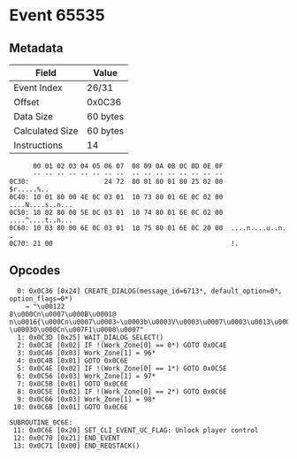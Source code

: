 # Event 65535

## Metadata

| Field           | Value    |
|-----------------|----------|
| Event Index     | 26/31    |
| Offset          | 0x0C36   |
| Data Size       | 60 bytes |
| Calculated Size | 60 bytes |
| Instructions    | 14       |

```
      00 01 02 03 04 05 06 07  08 09 0A 0B 0C 0D 0E 0F
      -- -- -- -- -- -- -- --  -- -- -- -- -- -- -- --
0C30:                   24 72  80 01 80 01 80 25 02 00        $r.....%..
0C40: 10 01 80 00 4E 0C 03 01  10 73 80 01 6E 0C 02 00  ....N....s..n...
0C50: 10 02 80 00 5E 0C 03 01  10 74 80 01 6E 0C 02 00  ....^....t..n...
0C60: 10 03 80 00 6E 0C 03 01  10 75 80 01 6E 0C 20 00  ....n....u..n. .
0C70: 21 00                                             !.              
```

## Opcodes

```
  0: 0x0C36 [0x24] CREATE_DIALOG(message_id=6713*, default_option=0*, option_flags=0*)
    → "\u001228\u000Cn\u0007\u000B\u0001@
n\u0016{\u000Cn\u0007\u0003~\u0003b\u0003V\u0003\u0007\u0003\u0013\u000Cn\u0007\u0003]\u0001[\u0003\u0013\u0003t\u0003	\u0003O\u000Cn\u007F1\u0000\u0007"
  1: 0x0C3D [0x25] WAIT_DIALOG_SELECT()
  2: 0x0C3E [0x02] IF !(Work_Zone[0] == 0*) GOTO 0x0C4E
  3: 0x0C46 [0x03] Work_Zone[1] = 96*
  4: 0x0C4B [0x01] GOTO 0x0C6E
  5: 0x0C4E [0x02] IF !(Work_Zone[0] == 1*) GOTO 0x0C5E
  6: 0x0C56 [0x03] Work_Zone[1] = 97*
  7: 0x0C5B [0x01] GOTO 0x0C6E
  8: 0x0C5E [0x02] IF !(Work_Zone[0] == 2*) GOTO 0x0C6E
  9: 0x0C66 [0x03] Work_Zone[1] = 98*
 10: 0x0C6B [0x01] GOTO 0x0C6E

SUBROUTINE_0C6E:
 11: 0x0C6E [0x20] SET_CLI_EVENT_UC_FLAG: Unlock player control
 12: 0x0C70 [0x21] END_EVENT
 13: 0x0C71 [0x00] END_REQSTACK()
```
